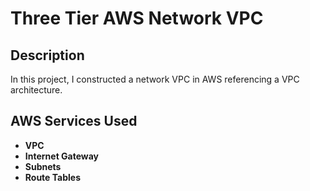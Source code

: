 <h1>Three Tier AWS Network VPC</h1>


<h2>Description</h2>
In this project, I constructed a network VPC in AWS referencing a VPC architecture.
<br />


<h2>AWS Services Used </h2>

- <b>VPC</b>
- <b>Internet Gateway</b>
- <b>Subnets</b>
- <b>Route Tables</b>



<!--
 ```diff
- text in red
+ text in green
! text in orange
# text in gray
@@ text in purple (and bold)@@
```
--!>

